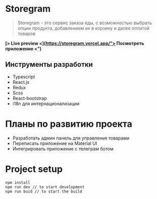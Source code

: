 # Storegram

> Storegram - это  сервис заказа еды,  с возможностью выбрать опции продукта, добавлением их в корзину и далее оплатой товаров

**[> Live preview <](https://storegram.vercel.app/"> Посмотреть приложение <")**

## Инструменты разработки

- Typescript
- React.js
- Redux
- Scss
- React-bootstrap
- i18n для интернационализации

# Планы по развитию проекта
- Разработать админ панель для управления товарами
- Переписать приложение на Material UI
- Интегрировать приложение с телеграм ботом

# Project setup

    npm install
    npm run dev // to start development
	npm run buid // to start the build
	
